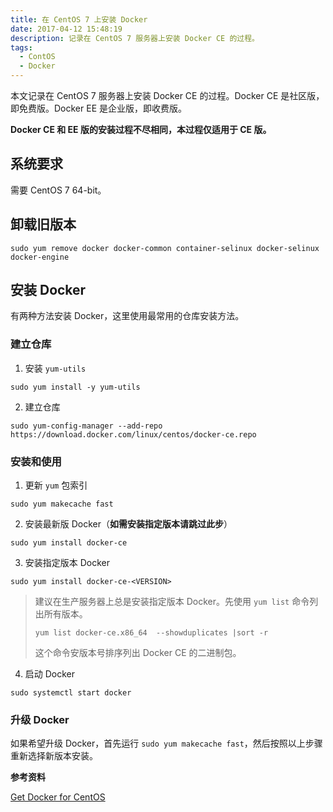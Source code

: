 ```yaml
---
title: 在 CentOS 7 上安装 Docker
date: 2017-04-12 15:48:19
description: 记录在 CentOS 7 服务器上安装 Docker CE 的过程。
tags:
  - ContOS
  - Docker
---
```


本文记录在 CentOS 7 服务器上安装 Docker CE 的过程。Docker CE 是社区版，即免费版。Docker EE 是企业版，即收费版。

**Docker CE 和 EE 版的安装过程不尽相同，本过程仅适用于 CE 版。**

## 系统要求

需要 CentOS 7 64-bit。

## 卸载旧版本

```
sudo yum remove docker docker-common container-selinux docker-selinux docker-engine
```

## 安装 Docker

有两种方法安装 Docker，这里使用最常用的仓库安装方法。

### 建立仓库

1. 安装 `yum-utils`

```
sudo yum install -y yum-utils
```

2. 建立仓库

```
sudo yum-config-manager --add-repo https://download.docker.com/linux/centos/docker-ce.repo
```

### 安装和使用

1. 更新 `yum` 包索引

```
sudo yum makecache fast
```

2. 安装最新版 Docker（**如需安装指定版本请跳过此步**）

```
sudo yum install docker-ce
```

3. 安装指定版本 Docker

```
sudo yum install docker-ce-<VERSION>
```

> 建议在生产服务器上总是安装指定版本 Docker。先使用 `yum list` 命令列出所有版本。
>
> ```
> yum list docker-ce.x86_64  --showduplicates |sort -r
> ```
>
> 这个命令安版本号排序列出 Docker CE 的二进制包。

4. 启动 Docker

```
sudo systemctl start docker
```

### 升级 Docker

如果希望升级 Docker，首先运行 `sudo yum makecache fast`，然后按照以上步骤重新选择新版本安装。

**参考资料**

[Get Docker for CentOS](https://docs.docker.com/engine/installation/linux/centos/#install-docker)